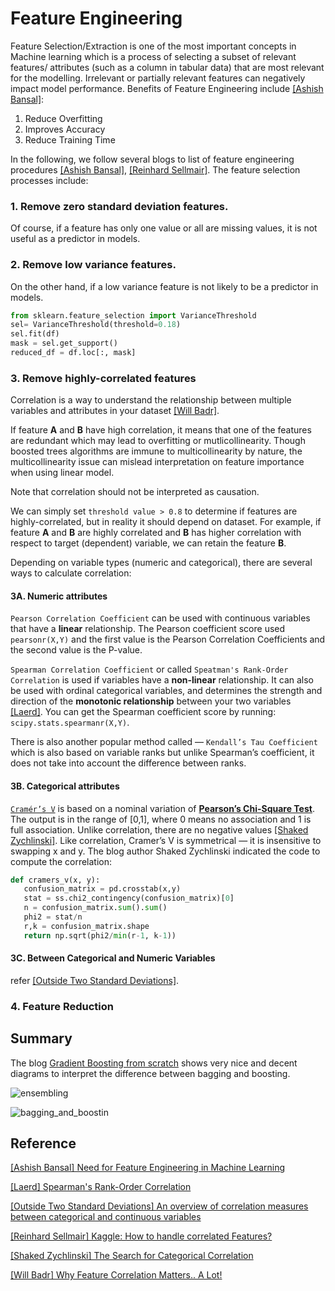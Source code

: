# Feature Engineering


Feature Selection/Extraction is one of the most important concepts in Machine learning which is a process of selecting a subset of relevant features/ attributes (such as a column in tabular data) that are most relevant for the modelling. Irrelevant or partially relevant features can negatively impact model performance. Benefits of Feature Engineering include [[Ashish Bansal]][Need for Feature Engineering in Machine Learning]:

1. Reduce Overfitting
2. Improves Accuracy
3. Reduce Training Time

In the following, we follow several blogs to list of feature engineering procedures [[Ashish Bansal]][Need for Feature Engineering in Machine Learning], [[Reinhard Sellmair]][How to handle correlated Features?]. The feature selection processes include:

### 1. Remove zero standard deviation features.

Of course, if a feature has only one value or all are missing values, it is not useful as a predictor in models.

### 2. Remove low variance features.

On the other hand, if a low variance feature is not likely to be a predictor in models.

```Python
from sklearn.feature_selection import VarianceThreshold
sel= VarianceThreshold(threshold=0.18)
sel.fit(df)
mask = sel.get_support()
reduced_df = df.loc[:, mask]
```

### 3. Remove highly-correlated features 

   Correlation is a way to understand the relationship between multiple variables and attributes in your dataset [[Will Badr]][Why Feature Correlation Matters.. A Lot!].
   
   If feature **A** and **B** have high correlation, it means that one of the features are redundant which may lead to overfitting or mutlicollinearity. Though boosted trees algorithms are immune to multicollinearity by nature, the multicollinearity issue can mislead interpretation on feature importance when using linear model.
   
   Note that correlation should not be interpreted as causation.

   We can simply set `threshold value > 0.8` to determine if features are highly-correlated, but in reality it should depend on dataset. For example, if feature **A** and **B** are highly correlated and **B** has higher correlation with respect to target (dependent) variable, we can retain the feature **B**.
   
   Depending on variable types (numeric and categorical), there are several ways to calculate correlation:

   #### 3A. Numeric attributes

   `Pearson Correlation Coefficient` can be used with continuous variables that have a **linear** relationship. The Pearson coefficient score used `pearsonr(X,Y)` and the first value is the Pearson Correlation Coefficients and the second value is the P-value.

   `Spearman Correlation Coefficient` or called `Speatman's Rank-Order Correlation` is used if variables have a **non-linear** relationship. It can also be used with ordinal categorical variables, and determines the strength and direction of the **monotonic relationship** between your two variables [[Laerd]][Spearman's Rank-Order Correlation]. You can get the Spearman coefficient score by running: `scipy.stats.spearmanr(X,Y)`.

   There is also another popular method called — `Kendall’s Tau Coefficient` which is also based on variable ranks but unlike Spearman’s coefficient, it does not take into account the difference between ranks.
   
   #### 3B. Categorical attributes

   [`Cramér’s V`](https://en.wikipedia.org/wiki/Cram%C3%A9r%27s_V) is based on a nominal variation of [**Pearson’s Chi-Square Test**](https://machinelearningmastery.com/chi-squared-test-for-machine-learning/). The output is in the range of [0,1], where 0 means no association and 1 is full association. Unlike correlation, there are no negative values [[Shaked Zychlinski]][The Search for Categorical Correlation]. Like correlation, Cramer’s V is symmetrical — it is insensitive to swapping x and y. The blog author Shaked Zychlinski indicated the code to compute the correlation:

   ```Python
   def cramers_v(x, y):
      confusion_matrix = pd.crosstab(x,y)
      stat = ss.chi2_contingency(confusion_matrix)[0]
      n = confusion_matrix.sum().sum()
      phi2 = stat/n
      r,k = confusion_matrix.shape
      return np.sqrt(phi2/min(r-1, k-1))
   ```

   #### 3C. Between Categorical and Numeric Variables 

   refer [[Outside Two Standard Deviations]][An overview of correlation measures between categorical and continuous variables].

### 4. Feature Reduction 



   
   




## Summary

The blog [Gradient Boosting from scratch](https://medium.com/mlreview/gradient-boosting-from-scratch-1e317ae4587d) shows very nice and decent diagrams to interpret the difference between bagging and boosting. 

![ensembling](images/ensembling.png)

![bagging_and_boostin](images/bagging_and_boosting.png)












## Reference

[Need for Feature Engineering in Machine Learning]: https://towardsdatascience.com/need-for-feature-engineering-in-machine-learning-897df2ed00e6
[[Ashish Bansal] Need for Feature Engineering in Machine Learning](https://towardsdatascience.com/need-for-feature-engineering-in-machine-learning-897df2ed00e6)


[Spearman's Rank-Order Correlation]: https://statistics.laerd.com/statistical-guides/spearmans-rank-order-correlation-statistical-guide.php#:~:text=The%20Spearman's%20rank%2Dorder%20correlation%20is%20the%20nonparametric%20version%20of,association%20between%20two%20ranked%20variables.
[[Laerd] Spearman's Rank-Order Correlation](https://statistics.laerd.com/statistical-guides/spearmans-rank-order-correlation-statistical-guide.php#:~:text=The%20Spearman's%20rank%2Dorder%20correlation%20is%20the%20nonparametric%20version%20of,association%20between%20two%20ranked%20variables.)



[An overview of correlation measures between categorical and continuous variables]: https://medium.com/@outside2SDs/an-overview-of-correlation-measures-between-categorical-and-continuous-variables-4c7f85610365
[[Outside Two Standard Deviations] An overview of correlation measures between categorical and continuous variables](https://medium.com/@outside2SDs/an-overview-of-correlation-measures-between-categorical-and-continuous-variables-4c7f85610365)


[How to handle correlated Features?]: https://www.kaggle.com/reisel/how-to-handle-correlated-features
[[Reinhard Sellmair] Kaggle: How to handle correlated Features?](https://www.kaggle.com/reisel/how-to-handle-correlated-features)


[The Search for Categorical Correlation]: https://towardsdatascience.com/the-search-for-categorical-correlation-a1cf7f1888c9
[[Shaked Zychlinski] The Search for Categorical Correlation](https://towardsdatascience.com/the-search-for-categorical-correlation-a1cf7f1888c9)


[Why Feature Correlation Matters.. A Lot!]: https://towardsdatascience.com/why-feature-correlation-matters-a-lot-847e8ba439c4
[[Will Badr] Why Feature Correlation Matters.. A Lot!](https://towardsdatascience.com/why-feature-correlation-matters-a-lot-847e8ba439c4)

